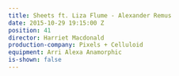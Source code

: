 ```yaml
---
title: Sheets ft. Liza Flume - Alexander Remus
date: 2015-10-29 19:15:00 Z
position: 41
director: Harriet Macdonald
production-company: Pixels + Celluloid
equipment: Arri Alexa Anamorphic
is-shown: false
---
```


